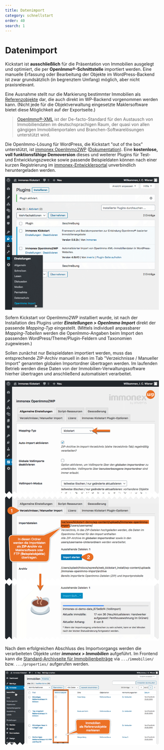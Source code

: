 ```yaml
---
title: Datenimport
category: schnellstart
order: 40
search: 1
---
```


# Datenimport

Kickstart ist **ausschließlich** für die Präsentation von Immobilien ausgelegt und optimiert, die per **OpenImmo®-Schnittstelle** importiert werden. Eine manuelle Erfassung oder Bearbeitung der Objekte im WordPress-Backend ist zwar grundsätzlich (in begrenztem Umfang) möglich, aber nicht praxisrelevant.

Eine Ausnahme stellt nur die Markierung bestimmter Immobilien als [Referenzobjekte](#Referenzobjekte) dar, die auch direkt im WP-Backend vorgenommen werden kann. (Nicht jede für die Objektverwaltung eingesetzte Maklersoftware bietet diese Möglichkeit auf der Exportseite.)

> [OpenImmo®-XML](http://openimmo.de/) ist der De-facto-Standard für den Austausch von Immobiliendaten im deutschsprachigen Raum, der quasi von allen gängigen Immobilienportalen und Branchen-Softwarelösungen unterstützt wird.

Die OpenImmo-Lösung für WordPress, die Kickstart "out of the box" unterstützt, ist [immonex OpenImmo2WP](https://plugins.inveris.de/de/shop/immonex-openimmo2wp/) ([Dokumentation](https://plugins.inveris.de/de/shop/immonex-openimmo2wp/?target=dokumentation)). Eine **kostenlose, voll funktionsfähige Demoversion** dieses und weiterer Plugins für Test- und Entwicklungszwecke sowie passende Beispieldaten können nach einer kurzen Registrierung im [immonex-Entwicklerportal](https://immonex.dev/) unverbindlich heruntergeladen werden.

![immonex OpenImmo2WP installiert](../assets/scst-oi2wp-1.png)

Sofern Kickstart vor OpenImmo2WP installiert wurde, ist nach der Installation des Plugins unter ***Einstellungen > OpenImmo Import*** direkt der passende <i>Mapping-Typ</i> eingestellt. (Mittels individuell anpassbarer <i>Mapping-Tabellen</i> werden die OpenImmo-Angaben beim Import den passenden WordPress/Theme/Plugin-Feldern und Taxonomien zugewiesen.)

Sollen zunächst nur Beispieldaten importiert werden, muss das entsprechende ZIP-Archiv manuell in den im Tab "Verzeichnisse / Manueller Import" genannten globalen Importordner übertragen werden. Im laufenden Betrieb werden diese Daten von der Immobilien-Verwaltungssoftware hierher übertragen und anschließend automatisiert verarbeitet.

![immonex OpenImmo2WP: Immobiliendaten importieren](../assets/scst-oi2wp-2.png)

Nach dem erfolgreichen Abschluss des Importvorgangs werden die verarbeiteten Objekte unter ***immonex > Immobilien*** aufgeführt. Im Frontend kann die [Standard-Archivseite für Immobilienbeiträge](../beitragsarten-taxonomien.html#Immobilien-Beitrage) via `.../immobilien/` bzw. `.../properties/` aufgerufen werden.

![Immobilienliste im WordPress-Backend](../assets/scst-be-property-list.gif)